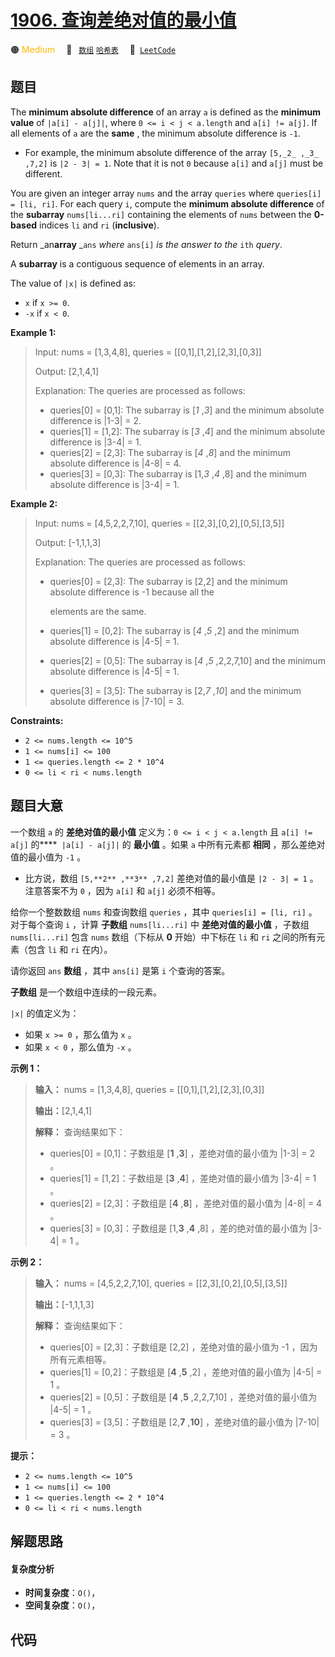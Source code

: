# [1906. 查询差绝对值的最小值](https://leetcode.com/problems/minimum-absolute-difference-queries)

🟠 <font color=#ffb800>Medium</font>&emsp; 🔖&ensp; [`数组`](/tag/array.md) [`哈希表`](/tag/hash-table.md)&emsp; 🔗&ensp;[`LeetCode`](https://leetcode.com/problems/minimum-absolute-difference-queries)

## 题目

The **minimum absolute difference** of an array `a` is defined as the
**minimum value** of `|a[i] - a[j]|`, where `0 <= i < j < a.length` and `a[i]
!= a[j]`. If all elements of `a` are the **same** , the minimum absolute
difference is `-1`.

  * For example, the minimum absolute difference of the array `[5,_2_ ,_3_ ,7,2]` is `|2 - 3| = 1`. Note that it is not `0` because `a[i]` and `a[j]` must be different.

You are given an integer array `nums` and the array `queries` where
`queries[i] = [li, ri]`. For each query `i`, compute the **minimum absolute
difference** of the **subarray** `nums[li...ri]` containing the elements of
`nums` between the **0-based** indices `li` and `ri` (**inclusive**).

Return _an**array** _`ans` _where_ `ans[i]` _is the answer to the_ `ith`
_query_.

A **subarray** is a contiguous sequence of elements in an array.

The value of `|x|` is defined as:

  * `x` if `x >= 0`.
  * `-x` if `x < 0`.



**Example 1:**

> Input: nums = [1,3,4,8], queries = [[0,1],[1,2],[2,3],[0,3]]
> 
> Output: [2,1,4,1]
> 
> Explanation: The queries are processed as follows:
> - queries[0] = [0,1]: The subarray is [_1_ ,_3_] and the minimum absolute difference is |1-3| = 2.
> - queries[1] = [1,2]: The subarray is [_3_ ,_4_] and the minimum absolute difference is |3-4| = 1.
> - queries[2] = [2,3]: The subarray is [_4_ ,_8_] and the minimum absolute difference is |4-8| = 4.
> - queries[3] = [0,3]: The subarray is [1,_3_ ,_4_ ,8] and the minimum absolute difference is |3-4| = 1.

**Example 2:**

> Input: nums = [4,5,2,2,7,10], queries = [[2,3],[0,2],[0,5],[3,5]]
> 
> Output: [-1,1,1,3]
> 
> Explanation: The queries are processed as follows:
> - queries[0] = [2,3]: The subarray is [2,2] and the minimum absolute difference is -1 because all the
> 
>   elements are the same.
> - queries[1] = [0,2]: The subarray is [_4_ ,_5_ ,2] and the minimum absolute difference is |4-5| = 1.
> - queries[2] = [0,5]: The subarray is [_4_ ,_5_ ,2,2,7,10] and the minimum absolute difference is |4-5| = 1.
> - queries[3] = [3,5]: The subarray is [2,_7_ ,_10_] and the minimum absolute difference is |7-10| = 3.

**Constraints:**

  * `2 <= nums.length <= 10^5`
  * `1 <= nums[i] <= 100`
  * `1 <= queries.length <= 2 * 10^4`
  * `0 <= li < ri < nums.length`


## 题目大意

一个数组 `a` 的 **差绝对值的最小值** 定义为：`0 <= i < j < a.length` 且 `a[i] != a[j]` 的****`
|a[i] - a[j]|` 的 **最小值** 。如果 `a` 中所有元素都 **相同** ，那么差绝对值的最小值为 `-1` 。

  * 比方说，数组 `[5,**2** ,**3** ,7,2]` 差绝对值的最小值是 `|2 - 3| = 1` 。注意答案不为 `0` ，因为 `a[i]` 和 `a[j]` 必须不相等。

给你一个整数数组 `nums` 和查询数组 `queries` ，其中 `queries[i] = [li, ri]` 。对于每个查询 `i` ，计算
**子数组** `nums[li...ri]` 中 **差绝对值的最小值** ，子数组 `nums[li...ri]` 包含 `nums` 数组（下标从
**0** 开始）中下标在 `li` 和 `ri` 之间的所有元素（包含 `li` 和 `ri` 在内）。

请你返回 `ans` **数组** ，其中 `ans[i]` 是第 `i` 个查询的答案。

**子数组** 是一个数组中连续的一段元素。

`|x|` 的值定义为：

  * 如果 `x >= 0` ，那么值为 `x` 。
  * 如果 `x < 0` ，那么值为 `-x` 。

**示例 1：**

> 
> 
> 
> 
> 
> **输入：** nums = [1,3,4,8], queries = [[0,1],[1,2],[2,3],[0,3]]
> 
> **输出：**[2,1,4,1]
> 
> **解释：** 查询结果如下：
> - queries[0] = [0,1]：子数组是 [**1** ,**3**] ，差绝对值的最小值为 |1-3| = 2 。
> - queries[1] = [1,2]：子数组是 [**3** ,**4**] ，差绝对值的最小值为 |3-4| = 1 。
> - queries[2] = [2,3]：子数组是 [**4** ,**8**] ，差绝对值的最小值为 |4-8| = 4 。
> - queries[3] = [0,3]：子数组是 [1,**3** ,**4** ,8] ，差的绝对值的最小值为 |3-4| = 1 。
> 
> 

**示例 2：**

> 
> 
> 
> 
> 
> **输入：** nums = [4,5,2,2,7,10], queries = [[2,3],[0,2],[0,5],[3,5]]
> 
> **输出：**[-1,1,1,3]
> 
> **解释：** 查询结果如下：
> - queries[0] = [2,3]：子数组是 [2,2] ，差绝对值的最小值为 -1 ，因为所有元素相等。
> - queries[1] = [0,2]：子数组是 [**4** ,**5** ,2] ，差绝对值的最小值为 |4-5| = 1 。
> - queries[2] = [0,5]：子数组是 [**4** ,**5** ,2,2,7,10] ，差绝对值的最小值为 |4-5| = 1 。
> - queries[3] = [3,5]：子数组是 [2,**7** ,**10**] ，差绝对值的最小值为 |7-10| = 3 。
> 
> 

**提示：**

  * `2 <= nums.length <= 10^5`
  * `1 <= nums[i] <= 100`
  * `1 <= queries.length <= 2 * 10^4`
  * `0 <= li < ri < nums.length`


## 解题思路

#### 复杂度分析

- **时间复杂度**：`O()`，
- **空间复杂度**：`O()`，

## 代码

```javascript

```